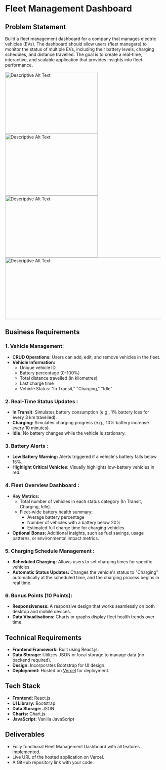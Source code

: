 # Fleet Management Dashboard

## Problem Statement
Build a fleet management dashboard for a company that manages electric vehicles (EVs). The dashboard should allow users (fleet managers) to monitor the status of multiple EVs, including their battery levels, charging schedules, and distance travelled. The goal is to create a real-time, interactive, and scalable application that provides insights into fleet performance.


<img src="https://github.com/user-attachments/assets/cd58895d-3294-40a0-95df-d1264ce506e1" alt="Descriptive Alt Text" width="300" height="200" />
<img src="https://github.com/user-attachments/assets/644a488c-e679-4ce7-9c88-d78ea0ba2b70" alt="Descriptive Alt Text" width="300" height="200" />
<img src="https://github.com/user-attachments/assets/a096aed8-3679-4202-8f16-ad7de2aacbbf" alt="Descriptive Alt Text" width="300" height="200" />
<img src="https://github.com/user-attachments/assets/aa729a99-64cb-466d-a153-51743e51331b" alt="Descriptive Alt Text" width="700" height="200" />



## Business Requirements

### 1. Vehicle Management:
- **CRUD Operations:** Users can add, edit, and remove vehicles in the fleet.
- **Vehicle Information:**
  - Unique vehicle ID
  - Battery percentage (0-100%)
  - Total distance travelled (in kilometres)
  - Last charge time
  - Vehicle Status: "In Transit," "Charging," "Idle"

### 2. Real-Time Status Updates :
- **In Transit:** Simulates battery consumption (e.g., 1% battery loss for every 3 km travelled).
- **Charging:** Simulates charging progress (e.g., 10% battery increase every 10 minutes).
- **Idle:** No battery changes while the vehicle is stationary.

### 3. Battery Alerts :
- **Low Battery Warning:** Alerts triggered if a vehicle's battery falls below 15%.
- **Highlight Critical Vehicles:** Visually highlights low-battery vehicles in red.

### 4. Fleet Overview Dashboard :
- **Key Metrics:**
  - Total number of vehicles in each status category (In Transit, Charging, Idle).
  - Fleet-wide battery health summary:
    - Average battery percentage
    - Number of vehicles with a battery below 20%
    - Estimated full charge time for charging vehicles.
- **Optional Bonus:** Additional insights, such as fuel savings, usage patterns, or environmental impact metrics.

### 5. Charging Schedule Management :
- **Scheduled Charging:** Allows users to set charging times for specific vehicles.
- **Automatic Status Updates:** Changes the vehicle's status to "Charging" automatically at the scheduled time, and the charging process begins in real time.

### 6. Bonus Points (10 Points):
- **Responsiveness:** A responsive design that works seamlessly on both desktop and mobile devices.
- **Data Visualisations:** Charts or graphs display fleet health trends over time.

## Technical Requirements
- **Frontend Framework:** Built using React.js.
- **Data Storage:** Utilizes JSON or local storage to manage data (no backend required).
- **Design:** Incorporates Bootstrap for UI design.
- **Deployment:** Hosted on [Vercel](https://vercel.com/) for deployment.

## Tech Stack
- **Frontend:** React.js
- **UI Library:** Bootstrap
- **Data Storage:** JSON
- **Charts:** Chart.js
- **JavaScript:** Vanilla JavaScript

## Deliverables
- Fully functional Fleet Management Dashboard with all features implemented.
- Live URL of the hosted application on Vercel.
- A GitHub repository link with your code.
